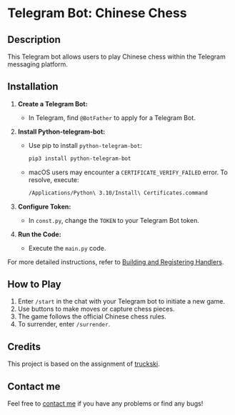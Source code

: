 # Telegram Bot: Chinese Chess

## Description

This Telegram bot allows users to play Chinese chess within the Telegram messaging platform.

## Installation

1. **Create a Telegram Bot:**
   - In Telegram, find `@BotFather` to apply for a Telegram Bot.

2. **Install Python-telegram-bot:**
   - Use pip to install `python-telegram-bot`:
     ```bash
     pip3 install python-telegram-bot
      ```
   - macOS users may encounter a `CERTIFICATE_VERIFY_FAILED` error. To resolve, execute:
     ```bash
     /Applications/Python\ 3.10/Install\ Certificates.command
     ```

3. **Configure Token:**
   - In `const.py`, change the `TOKEN` to your Telegram Bot token.

4. **Run the Code:**
   - Execute the `main.py` code.

For more detailed instructions, refer to [Building and Registering Handlers](https://hackmd.io/@truckski/SJkxm2gV3#%E5%BB%BA%E7%AB%8B%E5%8F%8A%E8%A8%BB%E5%86%8A-Handler).

## How to Play

1. Enter `/start` in the chat with your Telegram bot to initiate a new game.
2. Use buttons to make moves or capture chess pieces.
3. The game follows the official Chinese chess rules.
4. To surrender, enter `/surrender`.

## Credits

This project is based on the assignment of [truckski](https://hackmd.io/@truckski).

## Contact me

Feel free to [contact me](christang426859@gmail.com) if you have any problems or find any bugs! 


